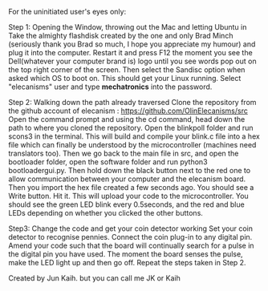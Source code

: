 For the uninitiated user's eyes only:

Step 1: Opening the Window, throwing out the Mac and letting Ubuntu in
Take the almighty flashdisk created by the one and only Brad Minch
(seriously thank you Brad so much, I hope you appreciate my humour)
and plug it into the computer. Restart it and press F12 the moment you see
the Dell(whatever your computer brand is) logo until you see words pop out on
the top right corner of the screen. Then select the Sandisc option when asked which 
OS to boot on. This should get your Linux running. Select "elecanisms" user and type
__mechatronics__ into the password.

Step 2: Walking down the path already traversed
Clone the repository from the github account of elecanism : https://github.com/OlinElecanisms/src
Open the command prompt and using the cd command, head down the path to where you cloned 
the repository. Open the blinkpoll folder and run scons3 in the terminal. This will build 
and compile your blink.c file into a hex file which can finally be understood by the 
microcontroller (machines need translators too). Then we go back to the main file in src,
and open the bootloader folder, open the software folder and run python3 bootloadergui.py.
Then hold down the black button next to the red one to allow communication between your computer 
and the elecanism board. Then you import the hex file created a few seconds ago.
You should see a Write button. Hit it. This will upload your code to the microcontroller.
You should see the green LED blink every 0.5seconds, and the red and blue LEDs depending on
whether you clicked the other buttons.

Step3: Change the code and get your coin detector working
Set your coin detector to recognise pennies. Connect the coin plug-in to any digital pin. 
Amend your code such that the board will continually search for a pulse in the digital pin 
you have used. The moment the board senses the pulse, make the LED light up and then go off.
Repeat the steps taken in Step 2.

Created by Jun Kaih. but you can call me JK or Kaih
